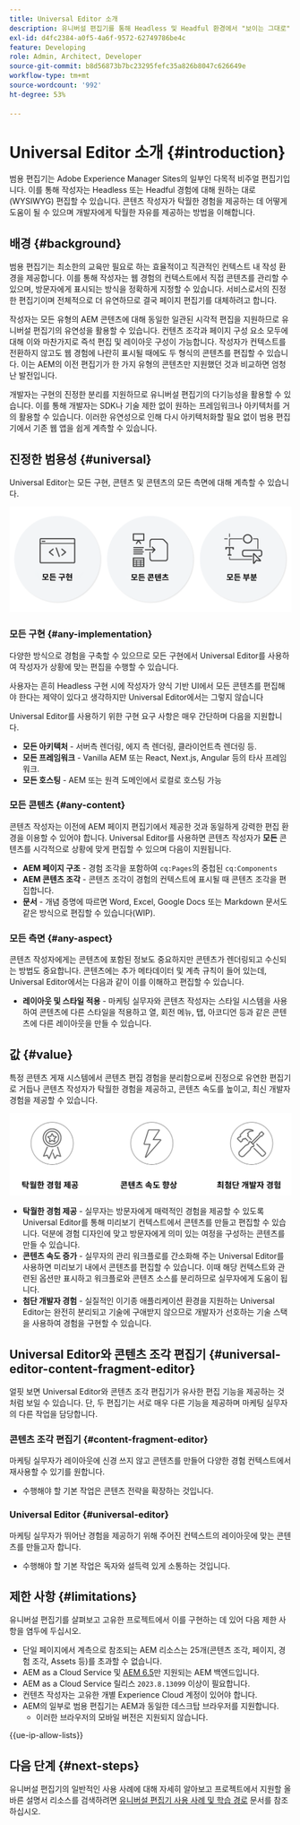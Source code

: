 ```yaml
---
title: Universal Editor 소개
description: 유니버설 편집기를 통해 Headless 및 Headful 환경에서 "보이는 그대로"(WYSIWYG) 편집하는 방법에 대해 알아봅니다. 콘텐츠 작성자가 탁월한 경험을 제공하고 콘텐츠 속도를 높이며 최신 개발자 경험을 제공하는 데 도움이 되는 방식에 대해 살펴보십시오.
exl-id: d4fc2384-a0f5-4a6f-9572-62749786be4c
feature: Developing
role: Admin, Architect, Developer
source-git-commit: b8d56873b7bc23295fefc35a826b8047c626649e
workflow-type: tm+mt
source-wordcount: '992'
ht-degree: 53%

---
```



# Universal Editor 소개 {#introduction}

범용 편집기는 Adobe Experience Manager Sites의 일부인 다목적 비주얼 편집기입니다. 이를 통해 작성자는 Headless 또는 Headful 경험에 대해 원하는 대로(WYSIWYG) 편집할 수 있습니다. 콘텐츠 작성자가 탁월한 경험을 제공하는 데 어떻게 도움이 될 수 있으며 개발자에게 탁월한 자유를 제공하는 방법을 이해합니다.

## 배경 {#background}

범용 편집기는 최소한의 교육만 필요로 하는 효율적이고 직관적인 컨텍스트 내 작성 환경을 제공합니다. 이를 통해 작성자는 웹 경험의 컨텍스트에서 직접 콘텐츠를 관리할 수 있으며, 방문자에게 표시되는 방식을 정확하게 지정할 수 있습니다. 서비스로서의 진정한 편집기이며 전체적으로 더 유연하므로 결국 페이지 편집기를 대체하려고 합니다.

작성자는 모든 유형의 AEM 콘텐츠에 대해 동일한 일관된 시각적 편집을 지원하므로 유니버설 편집기의 유연성을 활용할 수 있습니다. 컨텐츠 조각과 페이지 구성 요소 모두에 대해 이와 마찬가지로 즉석 편집 및 레이아웃 구성이 가능합니다. 작성자가 컨텍스트를 전환하지 않고도 웹 경험에 나란히 표시될 때에도 두 형식의 콘텐츠를 편집할 수 있습니다. 이는 AEM의 이전 편집기가 한 가지 유형의 콘텐츠만 지원했던 것과 비교하면 엄청난 발전입니다.

개발자는 구현의 진정한 분리를 지원하므로 유니버설 편집기의 다기능성을 활용할 수 있습니다. 이를 통해 개발자는 SDK나 기술 제한 없이 원하는 프레임워크나 아키텍처를 거의 활용할 수 있습니다. 이러한 유연성으로 인해 다시 아키텍처화할 필요 없이 범용 편집기에서 기존 웹 앱을 쉽게 계측할 수 있습니다.

## 진정한 범용성 {#universal}

Universal Editor는 모든 구현, 콘텐츠 및 콘텐츠의 모든 측면에 대해 계측할 수 있습니다.

![범용성이 가능한 이유](assets/universal.png)

### 모든 구현 {#any-implementation}

다양한 방식으로 경험을 구축할 수 있으므로 모든 구현에서 Universal Editor를 사용하여 작성자가 상황에 맞는 편집을 수행할 수 있습니다.

사용자는 흔히 Headless 구현 시에 작성자가 양식 기반 UI에서 모든 콘텐츠를 편집해야 한다는 제약이 있다고 생각하지만 Universal Editor에서는 그렇지 않습니다

Universal Editor를 사용하기 위한 구현 요구 사항은 매우 간단하며 다음을 지원합니다.

* **모든 아키텍처** - 서버측 렌더링, 에지 측 렌더링, 클라이언트측 렌더링 등.
* **모든 프레임워크** - Vanilla AEM 또는 React, Next.js, Angular 등의 타사 프레임워크.
* **모든 호스팅** - AEM 또는 원격 도메인에서 로컬로 호스팅 가능

### 모든 콘텐츠 {#any-content}

콘텐츠 작성자는 이전에 AEM 페이지 편집기에서 제공한 것과 동일하게 강력한 편집 환경을 이용할 수 있어야 합니다. Universal Editor를 사용하면 콘텐츠 작성자가 **모든** 콘텐츠를 시각적으로 상황에 맞게 편집할 수 있으며 다음이 지원됩니다.

* **AEM 페이지 구조** - 경험 조각을 포함하여 `cq:Pages`의 중첩된 `cq:Components`
* **AEM 콘텐츠 조각** - 콘텐츠 조각이 경험의 컨텍스트에 표시될 때 콘텐츠 조각을 편집합니다.
* **문서** - 개념 증명에 따르면 Word, Excel, Google Docs 또는 Markdown 문서도 같은 방식으로 편집할 수 있습니다(WIP).

### 모든 측면 {#any-aspect}

콘텐츠 작성자에게는 콘텐츠에 포함된 정보도 중요하지만 콘텐츠가 렌더링되고 수신되는 방법도 중요합니다. 콘텐츠에는 추가 메타데이터 및 계측 규칙이 들어 있는데, Universal Editor에서는 다음과 같이 이를 이해하고 편집할 수 있습니다.

* **레이아웃 및 스타일 적용** - 마케팅 실무자와 콘텐츠 작성자는 스타일 시스템을 사용하여 콘텐츠에 다른 스타일을 적용하고 열, 회전 메뉴, 탭, 아코디언 등과 같은 콘텐츠에 다른 레이아웃을 만들 수 있습니다.

## 값 {#value}

특정 콘텐츠 게재 시스템에서 콘텐츠 편집 경험을 분리함으로써 진정으로 유연한 편집기로 거듭나 콘텐츠 작성자가 탁월한 경험을 제공하고, 콘텐츠 속도를 높이고, 최신 개발자 경험을 제공할 수 있습니다.

![Universal Editor의 가치](assets/value.png)

* **탁월한 경험 제공** - 실무자는 방문자에게 매력적인 경험을 제공할 수 있도록 Universal Editor를 통해 미리보기 컨텍스트에서 콘텐츠를 만들고 편집할 수 있습니다. 덕분에 경험 디자인에 맞고 방문자에게 의미 있는 여정을 구성하는 콘텐츠를 만들 수 있습니다.
* **콘텐츠 속도 증가** - 실무자의 관리 워크플로를 간소화해 주는 Universal Editor를 사용하면 미리보기 내에서 콘텐츠를 편집할 수 있습니다. 이때 해당 컨텍스트와 관련된 옵션만 표시하고 워크플로와 콘텐츠 소스를 분리하므로 실무자에게 도움이 됩니다.
* **첨단 개발자 경험** - 실질적인 이기종 애플리케이션 환경을 지원하는 Universal Editor는 완전히 분리되고 기술에 구애받지 않으므로 개발자가 선호하는 기술 스택을 사용하여 경험을 구현할 수 있습니다.

## Universal Editor와 콘텐츠 조각 편집기 {#universal-editor-content-fragment-editor}

얼핏 보면 Universal Editor와 콘텐츠 조각 편집기가 유사한 편집 기능을 제공하는 것처럼 보일 수 있습니다. 단, 두 편집기는 서로 매우 다른 기능을 제공하며 마케팅 실무자의 다른 작업을 담당합니다.

### 콘텐츠 조각 편집기 {#content-fragment-editor}

마케팅 실무자가 레이아웃에 신경 쓰지 않고 콘텐츠를 만들어 다양한 경험 컨텍스트에서 재사용할 수 있기를 원합니다.

* 수행해야 할 기본 작업은 콘텐츠 전략을 확장하는 것입니다.

### Universal Editor  {#universal-editor}

마케팅 실무자가 뛰어난 경험을 제공하기 위해 주어진 컨텍스트의 레이아웃에 맞는 콘텐츠를 만들고자 합니다.

* 수행해야 할 기본 작업은 독자와 설득력 있게 소통하는 것입니다.

## 제한 사항 {#limitations}

유니버설 편집기를 살펴보고 고유한 프로젝트에서 이를 구현하는 데 있어 다음 제한 사항을 염두에 두십시오.

* 단일 페이지에서 계측으로 참조되는 AEM 리소스는 25개(콘텐츠 조각, 페이지, 경험 조각, Assets 등)를 초과할 수 없습니다.
* AEM as a Cloud Service 및 [AEM 6.5](https://experienceleague.adobe.com/ko/docs/experience-manager-65/content/implementing/developing/headless/universal-editor/introduction)만 지원되는 AEM 백엔드입니다.
* AEM as a Cloud Service 릴리스 `2023.8.13099` 이상이 필요합니다.
* 컨텐츠 작성자는 고유한 개별 Experience Cloud 계정이 있어야 합니다.
* AEM의 일부로 범용 편집기는 AEM과 동일한 데스크탑 브라우저를 지원합니다.
   * 이러한 브라우저의 모바일 버전은 지원되지 않습니다.

{{ue-ip-allow-lists}}

## 다음 단계 {#next-steps}

유니버설 편집기의 일반적인 사용 사례에 대해 자세히 알아보고 프로젝트에서 지원할 올바른 설명서 리소스를 검색하려면 [유니버설 편집기 사용 사례 및 학습 경로](/help/implementing/universal-editor/use-cases.md) 문서를 참조하십시오.
